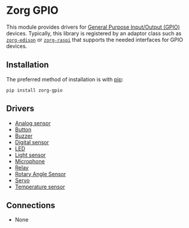 # Zorg GPIO

This module provides drivers for [General Purpose Input/Output (GPIO)](https://en.wikipedia.org/wiki/General_Purpose_Input/Output) devices. Typically, this library is registered by an adaptor class such as [`zorg-edison`](https://github.com/zorg/zorg-edison) or [`zorg-raspi`](https://github.com/zorg/zorg-raspi) that supports the needed interfaces for GPIO devices.

## Installation

The preferred method of installation is with [pip](http://www.pip-installer.org/en/latest/):

```
pip install zorg-gpio
```

## Drivers

* [Analog sensor](analog_sensor.md)
* [Button](button.md)
* [Buzzer](buzzer.md)
* [Digital sensor](digital_sensor.md)
* [LED](led.md)
* [Light sensor](light_sensor.md)
* [Microphone](microphone.md)
* [Relay](relay.md)
* [Rotary Angle Sensor](rotary_angle_sensor.md)
* [Servo](servo.md)
* [Temperature sensor](temperature_sensor.md)

## Connections

* None

